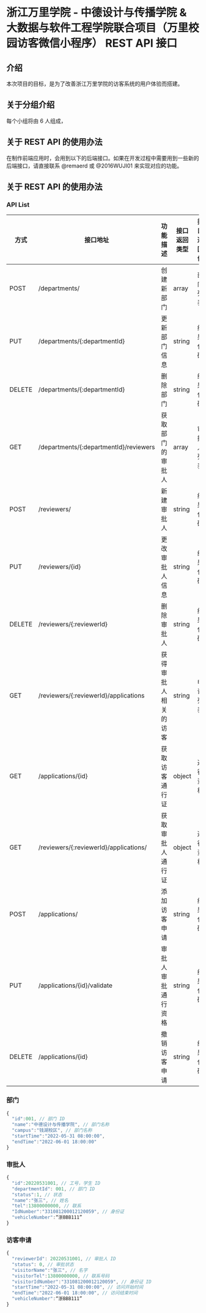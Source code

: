 # 浙江万里学院 - 中德设计与传播学院 & 大数据与软件工程学院联合项目（万里校园访客微信小程序） REST API 接口

## 介绍

本次项目的目标，是为了改善浙江万里学院的访客系统的用户体验而搭建。

## 关于分组介绍

每个小组将由 6 人组成，

## 关于 REST API 的使用办法
 在制作前端应用时，会用到以下的后端接口。如果在开发过程中需要用到一些新的后端接口，请直接联系 @remaerd 或 @2016WUJI01 来实现对应的功能。
 
## 关于 REST API 的使用办法

### API List

| 方式     | 接口地址                                | 功能描述          | 接口返回类型   | 接口返回值  |
| ------- | -------------------------------------- | ---------------- | ------------ | --------- |
| POST    | /departments/                          | 创建新部门         | array        | 部门列表   |
| PUT     | /departments/{:departmentId}           | 更新部门信息       | string       | 结果代码   |
| DELETE  | /departments/{:departmentId}           | 删除部门          | string        | 结果代码  |
| GET     | /departments/{:departmentId}/reviewers | 获取部门的审批人    | array        | 审批人列表 |
| POST    | /reviewers/                            | 新建审批人         | string       | 结果代码   |
| PUT     | /reviewers/{id}                        | 更改审批人信息      | string       | 结果代码   |
| DELETE  | /reviewers/{:reviewerId}               | 删除审批人         | string       | 结果代码   |
| GET     | /reviewers/{:reviewerId}/applications  | 获得审批人相关的访客 | string       | 申请列表   |
| GET     | /applications/{id}                     | 获取访客通行证      | object       | 通行资格   |
| GET     | /reviewers/{:reviewerId}/applications/ | 获取审批人通行证    | object       | 通行资格   |
| POST    | /applications/                         | 添加访客申请       | string       | 结果代码    |
| PUT     | /applications/{id}/validate            | 审批人审批通行资格  | string       | 结果代码    |
| DELETE  | /applications/{id}                     | 撤销访客申请       | string       | 结果代码    |

### 部门

```javascript
{
  "id":001, // 部门 ID
  "name":"中德设计与传播学院", // 部门名称
  "campus":"钱湖校区", // 部门名称
  "startTime":"2022-05-31 08:00:00",
  "endTime":"2022-06-01 18:00:00"
}
```

### 审批人

```javascript
{
  "id":20220531001, // 工号，学生 ID
  "departmentId": 001, // 部门 ID
  "status":1, // 状态
  "name":"张三", // 姓名
  "tel":13800000000, // 联系
  "IdNumber":"331081200012120059", // 身份证
  "vehicleNumber":“浙BBB111”
}
```

### 访客申请

```javascript
{ 
  "reviewerId": 20220531001, // 审批人 ID
  "status": 0, // 审批状态
  "visitorName":"张三", // 名字
  "visitorTel":13800000000, // 联系号码
  "visitorIdNumber":"331081200012120059", // 身份证 ID
  "startTime":"2022-05-31 08:00:00", // 访问开始时间
  "endTime":"2022-06-01 18:00:00", // 访问结束时间
  "vehicleNumber":“浙BBB111”
}
```
